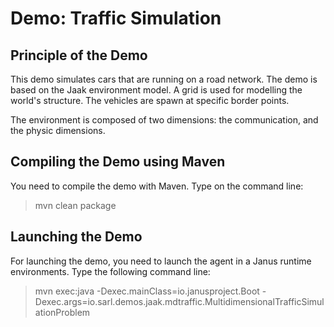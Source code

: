 Demo: Traffic Simulation
========================

## Principle of the Demo

This demo simulates cars that are running on a road network.
The demo is based on the Jaak environment model.
A grid is used for modelling the world's structure.
The vehicles are spawn at specific border points.

The environment is composed of two dimensions: the communication, and the physic dimensions.

## Compiling the Demo using Maven

You need to compile the demo with Maven. Type on the command
line:

> mvn clean package

## Launching the Demo

For launching the demo, you need to launch the agent
in a Janus runtime environments.
Type the following command line:

> mvn exec:java
>     -Dexec.mainClass=io.janusproject.Boot
>     -Dexec.args=io.sarl.demos.jaak.mdtraffic.MultidimensionalTrafficSimulationProblem

